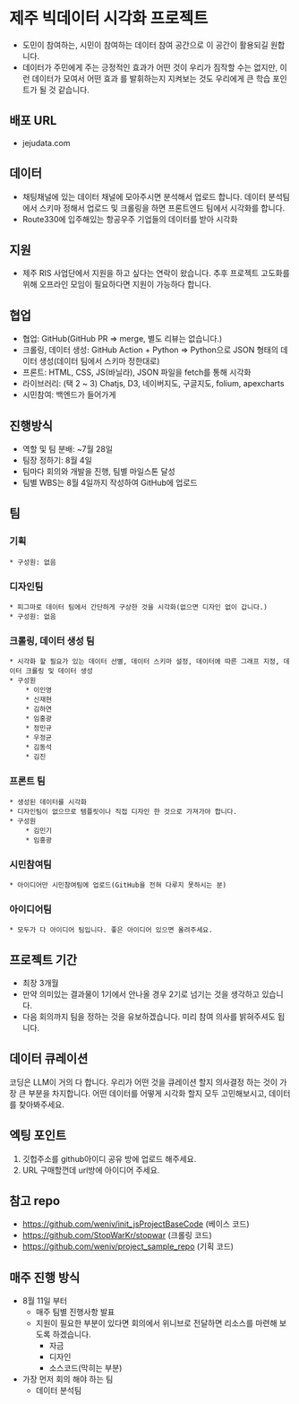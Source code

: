 # 제주 빅데이터 시각화 프로젝트

* 도민이 참여하는, 시민이 참여하는 데이터 참여 공간으로 이 공간이 활용되길 원합니다.
* 데이터가 주민에게 주는 긍정적인 효과가 어떤 것이 우리가 짐작할 수는 없지만, 이런 데이터가 모여서 어떤 효과 를 발휘하는지 지켜보는 것도 우리에게 큰 학습 포인트가 될 것 같습니다.

## 배포 URL
* jejudata.com

## 데이터

* 채팅채널에 있는 데이터 채널에 모아주시면 분석해서 업로드 합니다. 데이터 분석팀에서 스키마 정해서 업로드 및 크롤링을 하면 프론트엔드 팀에서 시각화를 합니다.
* Route330에 입주해있는 항공우주 기업들의 데이터를 받아 시각화

## 지원

* 제주 RIS 사업단에서 지원을 하고 싶다는 연락이 왔습니다. 추후 프로젝트 고도화를 위해 오프라인 모임이 필요하다면 지원이 가능하다 합니다.

## 협업

* 협업: GitHub(GitHub PR => merge, 별도 리뷰는 없습니다.)
* 크롤링, 데이터 생성: GitHub Action + Python => Python으로 JSON 형태의 데이터 생성(데이터 팀에서 스키마 정한대로)
* 프론트: HTML, CSS, JS(바닐라), JSON 파일을 fetch를 통해 시각화
* 라이브러리: (택 2 ~ 3) Chatjs, D3, 네이버지도, 구글지도, folium, apexcharts
* 시민참여: 백엔드가 들어가게
             

## 진행방식
* 역할 및 팀 분배: ~7월 28일
* 팀장 정하기: 8월 4일
* 팀마다 회의와 개발을 진행, 팀별 마일스톤 달성
* 팀별 WBS는 8월 4일까지 작성하여 GitHub에 업로드

## 팀
### 기획
    * 구성원: 없음
### 디자인팀
    * 피그마로 데이터 팀에서 간단하게 구상한 것을 시각화(없으면 디자인 없이 갑니다.)
    * 구성원: 없음
### 크롤링, 데이터 생성 팀
    * 시각화 할 필요가 있는 데이터 선별, 데이터 스키마 설정, 데이터에 따른 그래프 지정, 데이터 크롤링 및 데이터 생성
    * 구성원
        * 이인영
        * 신재현
        * 김하연
        * 임홍광
        * 정민규
        * 우정균
        * 김동석
        * 김진
### 프론트 팀
    * 생성된 데이터를 시각화
    * 디자인팀이 없으므로 템플릿이나 직접 디자인 한 것으로 가져가야 합니다.
    * 구성원
        * 김민기
        * 임홍광

### 시민참여팀
    * 아이디어만 시민참여팀에 업로드(GitHub을 전혀 다루지 못하시는 분)
### 아이디어팀
    * 모두가 다 아이디어 팀입니다. 좋은 아이디어 있으면 올려주세요.

## 프로젝트 기간
* 최장 3개월
* 만약 의미있는 결과물이 1기에서 안나올 경우 2기로 넘기는 것을 생각하고 있습니다.
* 다음 회의까지 팀을 정하는 것을 유보하겠습니다. 미리 참여 의사를 밝혀주셔도 됩니다.

## 데이터 큐레이션

코딩은 LLM이 거의 다 합니다. 우리가 어떤 것을 큐레이션 할지 의사결정 하는 것이 가장 큰 부분을 차지합니다. 어떤 데이터를 어떻게 시각화 할지 모두 고민해보시고, 데이터를 찾아봐주세요.

## 엑팅 포인트
1. 깃헙주소를 github아이디 공유 방에 업로드 해주세요.
2. URL 구매할껀데 url방에 아이디어 주세요.

## 참고 repo
* https://github.com/weniv/init_jsProjectBaseCode (베이스 코드)
* https://github.com/StopWarKr/stopwar (크롤링 코드)
* https://github.com/weniv/project_sample_repo (기획 코드)

## 매주 진행 방식
* 8월 11일 부터
    * 매주 팀별 진행사항 발표
    * 지원이 필요한 부분이 있다면 회의에서 위니브로 전달하면 리소스를 마련해 보도록 하겠습니다.
        * 자금
        * 디자인
        * 소스코드(막히는 부분)
* 가장 먼저 회의 해야 하는 팀
    * 데이터 분석팀